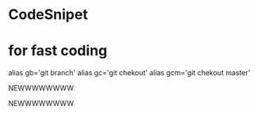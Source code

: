 # CodeSnipet



# for fast coding
alias gb='git branch'
alias gc='git chekout'
alias gcm='git chekout master'

NEWWWWWWWW




NEWWWWWWWW
